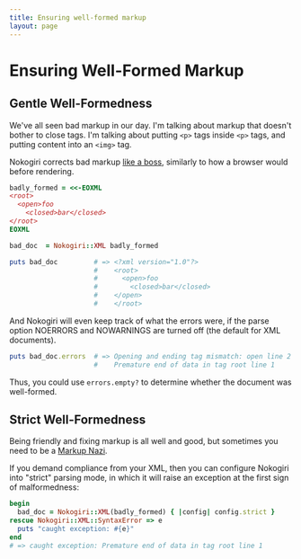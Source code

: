 ```yaml
---
title: Ensuring well-formed markup
layout: page
---
```

# Ensuring Well-Formed Markup

## Gentle Well-Formedness

We've all seen bad markup in our day. I'm talking about markup that
doesn't bother to close tags. I'm talking about putting `<p>` tags
inside `<p>` tags, and putting content into an `<img>` tag.

Nokogiri corrects bad markup [like a boss][], similarly to how a browser
would before rendering.

  [like a boss]: http://knowyourmeme.com/memes/like-a-boss

```ruby
badly_formed = <<-EOXML
<root>
  <open>foo
    <closed>bar</closed>
</root>
EOXML

bad_doc  = Nokogiri::XML badly_formed

puts bad_doc         # => <?xml version="1.0"?>
                     #    <root>
                     #      <open>foo
                     #        <closed>bar</closed>
                     #    </open>  
                     #    </root>
```
    
And Nokogiri will even keep track of what the errors were, if the
parse option NOERRORS and NOWARNINGS are turned off (the default for
XML documents).

```ruby
puts bad_doc.errors  # => Opening and ending tag mismatch: open line 2 and root
                     #    Premature end of data in tag root line 1
```

Thus, you could use `errors.empty?` to determine whether the document was well-formed.

## Strict Well-Formedness

Being friendly and fixing markup is all well and good, but sometimes
you need to be a [Markup Nazi][soup-nazi].

  [soup-nazi]: http://en.wikipedia.org/wiki/The_Soup_Nazi

If you demand compliance from your XML, then you can configure
Nokogiri into "strict" parsing mode, in which it will raise an
exception at the first sign of malformedness:

```ruby
begin
  bad_doc = Nokogiri::XML(badly_formed) { |config| config.strict }
rescue Nokogiri::XML::SyntaxError => e
  puts "caught exception: #{e}"
end
# => caught exception: Premature end of data in tag root line 1
```
